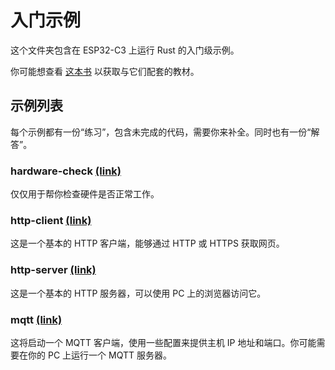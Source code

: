 # 入门示例

这个文件夹包含在 ESP32-C3 上运行 Rust 的入门级示例。

你可能想查看 [这本书](https://github.com/esp-rs/std-training/) 以获取与它们配套的教材。

## 示例列表

每个示例都有一份“练习”，包含未完成的代码，需要你来补全。同时也有一份“解答”。

### hardware-check [(link)](./hardware-check)

仅仅用于帮你检查硬件是否正常工作。

### http-client [(link)](./http-client)

这是一个基本的 HTTP 客户端，能够通过 HTTP 或 HTTPS 获取网页。

### http-server [(link)](./http-server)

这是一个基本的 HTTP 服务器，可以使用 PC 上的浏览器访问它。

### mqtt [(link)](./mqtt)

这将启动一个 MQTT 客户端，使用一些配置来提供主机 IP 地址和端口。你可能需要在你的 PC 上运行一个 MQTT 服务器。
